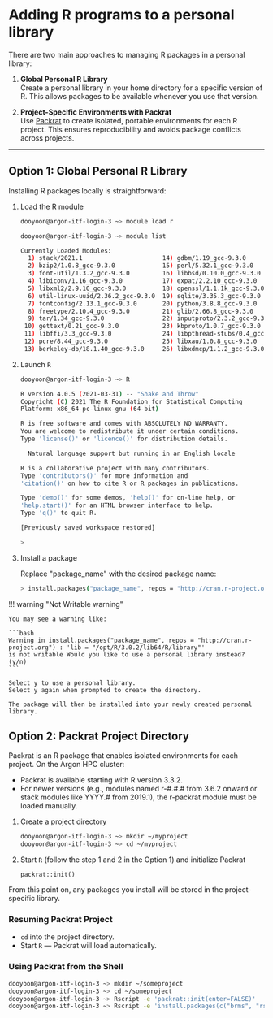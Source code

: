 # Adding R programs to a personal library

There are two main approaches to managing R packages in a personal library:

1. **Global Personal R Library**  
   Create a personal library in your home directory for a specific version of R. This allows packages to be available whenever you use that version.

2. **Project-Specific Environments with Packrat**  
   Use [Packrat](https://rstudio.github.io/packrat/) to create isolated, portable environments for each R project. This ensures reproducibility and avoids package conflicts across projects.

---

## Option 1: Global Personal R Library

Installing R packages locally is straightforward:

1. Load the R module
    
    ```bash
    dooyoon@argon-itf-login-3 ~> module load r

    dooyoon@argon-itf-login-3 ~> module list

    Currently Loaded Modules:
      1) stack/2021.1                      14) gdbm/1.19_gcc-9.3.0             27) xcb-proto/1.14.1_gcc-9.3.0     40) graphite2/1.3.13_gcc-9.3.0      53) openjdk/11.0.8_10_gcc-9.3.0
      2) bzip2/1.0.8_gcc-9.3.0             15) perl/5.32.1_gcc-9.3.0           28) xextproto/7.3.0_gcc-9.3.0      41) harfbuzz/2.6.8_gcc-9.3.0        54) gobject-introspection/1.56.1_gcc-9.3.0
      3) font-util/1.3.2_gcc-9.3.0         16) libbsd/0.10.0_gcc-9.3.0         29) xproto/7.0.31_gcc-9.3.0        42) icu4c/67.1_gcc-9.3.0            55) libxft/2.3.2_gcc-9.3.0
      4) libiconv/1.16_gcc-9.3.0           17) expat/2.2.10_gcc-9.3.0          30) xtrans/1.3.5_gcc-9.3.0         43) intel-mkl/2020.4.304_gcc-9.3.0  56) pango/1.41.0_gcc-9.3.0
      5) libxml2/2.9.10_gcc-9.3.0          18) openssl/1.1.1k_gcc-9.3.0        31) libxcb/1.14_gcc-9.3.0          44) libjpeg-turbo/2.0.6_gcc-9.3.0   57) pcre2/10.35_gcc-9.3.0
      6) util-linux-uuid/2.36.2_gcc-9.3.0  19) sqlite/3.35.3_gcc-9.3.0         32) libxext/1.3.3_gcc-9.3.0        45) libpng/1.6.37_gcc-9.3.0         58) readline/8.1_gcc-9.3.0
      7) fontconfig/2.13.1_gcc-9.3.0       20) python/3.8.8_gcc-9.3.0          33) renderproto/0.11.1_gcc-9.3.0   46) libtiff/4.1.0_gcc-9.3.0         59) scrnsaverproto/1.2.2_gcc-9.3.0
      8) freetype/2.10.4_gcc-9.3.0         21) glib/2.66.8_gcc-9.3.0           34) libxrender/0.9.10_gcc-9.3.0    47) libx11/1.7.0_gcc-9.3.0          60) libxscrnsaver/1.2.2_gcc-9.3.0
      9) tar/1.34_gcc-9.3.0                22) inputproto/2.3.2_gcc-9.3.0      35) pixman/0.40.0_gcc-9.3.0        48) libice/1.0.9_gcc-9.3.0          61) tcl/8.6.11_gcc-9.3.0
     10) gettext/0.21_gcc-9.3.0            23) kbproto/1.0.7_gcc-9.3.0         36) cairo/1.16.0_gcc-9.3.0         49) libsm/1.2.3_gcc-9.3.0           62) tk/8.6.10_gcc-9.3.0
     11) libffi/3.3_gcc-9.3.0              24) libpthread-stubs/0.4_gcc-9.3.0  37) libunistring/0.9.10_gcc-9.3.0  50) libxmu/1.1.2_gcc-9.3.0          63) xz/5.2.5_gcc-9.3.0
     12) pcre/8.44_gcc-9.3.0               25) libxau/1.0.8_gcc-9.3.0          38) libidn2/2.3.0_gcc-9.3.0        51) libxt/1.1.5_gcc-9.3.0           64) zlib/1.2.11_gcc-9.3.0
     13) berkeley-db/18.1.40_gcc-9.3.0     26) libxdmcp/1.1.2_gcc-9.3.0        39) curl/7.76.0_gcc-9.3.0          52) ncurses/6.2_gcc-9.3.0           65) r/4.0.5_gcc-9.3.0
    ```

2. Launch `R`

    ```bash
    dooyoon@argon-itf-login-3 ~> R

    R version 4.0.5 (2021-03-31) -- "Shake and Throw"
    Copyright (C) 2021 The R Foundation for Statistical Computing
    Platform: x86_64-pc-linux-gnu (64-bit)
    
    R is free software and comes with ABSOLUTELY NO WARRANTY.
    You are welcome to redistribute it under certain conditions.
    Type 'license()' or 'licence()' for distribution details.
    
      Natural language support but running in an English locale
    
    R is a collaborative project with many contributors.
    Type 'contributors()' for more information and
    'citation()' on how to cite R or R packages in publications.
    
    Type 'demo()' for some demos, 'help()' for on-line help, or
    'help.start()' for an HTML browser interface to help.
    Type 'q()' to quit R.
    
    [Previously saved workspace restored]
    
    > 
    ```


3. Install a package

    Replace "package_name" with the desired package name: 

    ```bash
    > install.packages("package_name", repos = "http://cran.r-project.org")
    ```

!!! warning "Not Writable warning"

    You may see a warning like:

    ```bash
    Warning in install.packages("package_name", repos = "http://cran.r-project.org") : 'lib = "/opt/R/3.0.2/lib64/R/library"' 
    is not writable Would you like to use a personal library instead? (y/n)
    ```

    Select y to use a personal library.
    Select y again when prompted to create the directory.

    The package will then be installed into your newly created personal library.


## Option 2: Packrat Project Directory

Packrat is an R package that enables isolated environments for each project. On the Argon HPC cluster:

- Packrat is available starting with R version 3.3.2.
- For newer versions (e.g., modules named r-#.#.# from 3.6.2 onward or stack modules like YYYY.# from 2019.1), the r-packrat module must be loaded manually.

1. Create a project directory

    ```bash
    dooyoon@argon-itf-login-3 ~> mkdir ~/myproject
    dooyoon@argon-itf-login-3 ~> cd ~/myproject
    ```

2. Start `R` (follow the step 1 and 2 in the Option 1) and initialize Packrat

    ```
    packrat::init()
    ```
From this point on, any packages you install will be stored in the project-specific library.

### Resuming Packrat Project

- `cd` into the project directory.
- Start `R` — Packrat will load automatically.

### Using Packrat from the Shell

```bash
dooyoon@argon-itf-login-3 ~> mkdir ~/someproject
dooyoon@argon-itf-login-3 ~> cd ~/someproject
dooyoon@argon-itf-login-3 ~> Rscript -e 'packrat::init(enter=FALSE)'
dooyoon@argon-itf-login-3 ~> Rscript -e 'install.packages(c("brms", "rstanarm"))'
```




